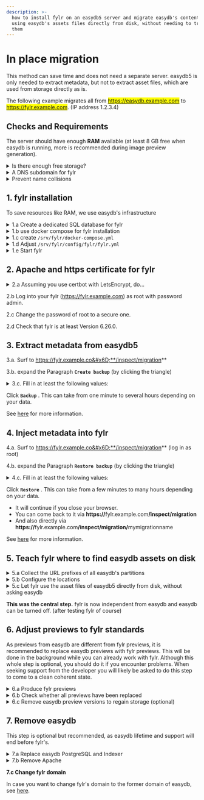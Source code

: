 ```yaml
---
description: >-
  how to install fylr on an easydb5 server and migrate easydb's content to fylr
  using easydb's assets files directly from disk, without needing to transfer
  them
---
```


# In place migration

This method can save time and does not need a separate server. easydb5 is only needed to extract metadata, but not to extract asset files, which are used from storage directly as is.

The following example migrates all from <mark style="color:blue;">https://easydb.example.com</mark> to <mark style="color:blue;">https://fylr.example.com</mark>. (IP address 1.2.3.4)

## Checks and Requirements

The server should have enough **RAM** available (at least 8 GB free when easydb is running, more is recommended during image preview generation).

<details>

<summary>Is there enough free storage?</summary>

* for doubling the indexes and SQL-DB of easydb (fylr will have its own)

- for doubling the preview images of easydb (fylr is recommended to generate its own)

* 20+ GB for fylr container versions

</details>

<details>

<summary>A DNS subdomain for fylr</summary>

Have a DNS entry, in our example _fylr.example.com_, pointing to the same IP address as the easydb (in our example _easydb.example.com_).

</details>

<details>

<summary>Prevent name collisions</summary>

Check that SQL databases and indexes will not collide _**by name**_ between eaydb5 and fylr:

<pre class="language-bash"><code class="lang-bash"><strong>docker exec easydb-pgsql psql -U postgres -l
</strong></code></pre>

<p align="right">... good if there is no database named "fylr" yet.</p>

```bash
docker exec easydb-server curl http://easydb-elasticsearch:9200/_cat/indices
```

<p align="right">... good if they do not start with "fylr".</p>

</details>

## 1. fylr installation

To save resources like RAM, we use easydb's infrastructure

<details>

<summary>1.a Create a dedicated SQL database for fylr</summary>

```bash
docker exec -ti easydb-pgsql psql -U postgres
CREATE DATABASE fylr ENCODING 'UTF8';
CREATE USER fylr WITH LOGIN ENCRYPTED PASSWORD 'fylr';
GRANT ALL PRIVILEGES ON DATABASE "fylr" TO "fylr";
ALTER DATABASE fylr OWNER TO fylr;
exit
```

We suggest to include this fylr database in the easydb backup:&#x20;

Change the file `/srv/easydb/maintain` :

* add `fylr` so that you have e.g.: `DBS="eas easydb5 fylr"` .

</details>

<details>

<summary>1.b use docker compose for fylr installation</summary>

```bash
apt-get install docker-compose-plugin
mkdir /srv/fylr ; cd /srv/fylr
mkdir -p config/fylr assets backups migration
chown 1000 assets backups migration
curl https://raw.githubusercontent.com/programmfabrik/fylr-gitbook/main/_assets/fylr.yml -o config/fylr/fylr.yml
curl https://raw.githubusercontent.com/programmfabrik/fylr-gitbook/main/_assets/maintain -o maintain
chmod a+x maintain
vi docker-compose.yml # see below for content
docker compose up -d; docker compose logs -f
```

Stop outputting log messages with `Ctrl`-`c` if seen enough

</details>

<details>

<summary>1.c create <code>/srv/fylr/docker-compose.yml</code></summary>

Check the volume paths, left of the `:`, so .e.g. `/srv/easydb/eas/lib/assets/orig`.

```
services:
  fylr:
    image: docker.fylr.io/fylr/fylr:latest
    hostname: fylr.localhost
    container_name: fylr
    restart: always
    ports:
      - "127.0.0.1:91:91"
    networks:
      - easydb_default
    volumes:
      - "/srv/easydb/eas/lib/assets/orig:/mnt/orig_old:ro"
      - "/srv/easydb/eas/lib/assets/dest:/mnt/dest_old:ro"
      - "/srv/fylr/config/fylr:/fylr/config"
      - "/srv/fylr/assets:/srv"
      - "/srv/fylr/backups:/fylr/files/backups"     # /inspect/system/backups/ and /backupmanager
      - "/srv/fylr/migration:/fylr/files/migration" # /inspect/migration/
    logging:
      driver: "journald"

networks:
  easydb_default:
    external: true
```

</details>

<details>

<summary>1.d Adjust <code>/srv/fylr/config/fylr/fylr.yml</code></summary>

```yaml
fylr+:
  allowpurge: true
  externalURL: "https://fylr.example.com"
[...]
  db:
    driver: "postgres"
    dsn: "postgres://fylr:fylr@easydb-pgsql:5432/fylr?sslmode=disable"
[...]
  elastic+:
    addresses:
    - "http://easydb-elasticsearch:9200"
[...]
  services+:
    webapp+:
      addr: ":91"
      tls:
```

... and of course unique `encryptionKey` and `signingSecret` .

</details>

<details>

<summary>1.e Start fylr</summary>

```bash
docker compose up -d; docker compose logs -f
```

Stop outputting log messages with `Ctrl`-`c` if seen enough

</details>

## 2. Apache and https certificate for fylr

<details>

<summary>2.a Assuming you use certbot with LetsEncrypt, do...</summary>

Add a minimal VirtualHost for the fylr to your Apache configuration:

```
<VirtualHost 1.2.3.4:80>
    ServerName fylr.example.com
</VirtualHost>
```

... replace the IP Address 1.2.3.4 and of course the domain name.

Install and use certbot: _(unless you have another method to obtain a https-certificate for fylr)_

```
apt install snapd
snap install --classic certbot
certbot --apache # in the shown choice: select the fylr domain
```

After certbot improved your Apache configuration, add the configuration to show fylr:

```
<VirtualHost 1.2.3.4:80>
    ServerName fylr.example.com

RewriteEngine on
RewriteCond %{SERVER_NAME} =fylr.example.com
RewriteRule ^ https://%{SERVER_NAME}%{REQUEST_URI} [END,NE,R=permanent]
</VirtualHost>

<VirtualHost 1.2.3.4:443>
    ServerName fylr.example.com

    ProxyPreserveHost On
    ProxyPass / http://127.0.0.1:91/
    ProxyPassReverse / http://127.0.0.1:91/

SSLCertificateFile /etc/letsencrypt/live/fylr.example.com/fullchain.pem
SSLCertificateKeyFile /etc/letsencrypt/live/fylr.example.com/privkey.pem
Include /etc/letsencrypt/options-ssl-apache.conf
</VirtualHost>
```

</details>

2.b Log into your fylr (https://fylr.example.com) as root with password admin.

2.c Change the password of root to a secure one.

2.d Check that fylr is at least Version 6.26.0.

## 3. Extract metadata from easydb5

3.a. Surf to https://fylr.example.co&#x6D;**/inspect/migration**

3.b. expand the Paragraph **`Create backup`** (by clicking the triangle)

<details>

<summary>3.c. Fill in at least the following values:</summary>

* `URL of server` : Fill in your equivalent of `https://easydb.example.com`

- `Login`: `root`

* `Password`: password of easydb's root account

- `OAuth2`: uncheck this box, it is only needed to extract from fylr

* `Max Parallel`: To not slow your easydb down, choose a number that is half or less of the available CPU cores.

- `Purge`: you can leave this on, it does not affect easydb or fylr. (It was added to overwrite backup files, but currently it creates a new backup anyway)

</details>

Click **`Backup`** . This can take from one minute to several hours depending on your data.

See [here](../../../for-system-administrators/migration/inspect.md) for more information.

## 4. Inject metadata into fylr

4.a. Surf to https://fylr.example.co&#x6D;**/inspect/migration** (log in as root)

4.b. expand the Paragraph **`Restore backup`** (by clicking the triangle)

<details>

<summary>4.c. Fill in at least the following values:</summary>

* `Backup` : choose the backup that you created above

- `URL` : Fill in your equivalent of `https://fylr.example.com`

* `Login`: `root`

- `Password`: password of fylr's root account

* `File Mode`: choose `Use files from source - rput_leave (bulk)`

- `File Version`: use the default `original`

* `Copy file preview versions`: Enable this box.

- `Include Password`: Can be turned off for test runs. When turned on, passwords are included. But for that, the above backup has to be made with a less secure easydb configuration active. See TODO

* `Include Events`: Turn on if you want to transfer the events that were recorded in easydb. Considered not needed unless you know you want it.

- `OAuth2`: This box has to be enabled.

* `OAuth2 Client Id`: leave the default fylr-web-frontend

- `Max Parallel`: To not slow your easydb down, choose a number that is half or less of the available CPU cores.

* `Purge or Continue`: `Purge` This will overwrite fylr's contents with easydb, which is the whole point.\
  `Continue` is useful if your previous attempt aborted with a timeout or network error and should be continued.

</details>

Click **`Restore`** . This can take from a few minutes to many hours depending on your data.

* It will continue if you close your browser.
* You can come back to it via **https://**&#x66;ylr.example.co&#x6D;**/inspect/migration**
* And also directly via **https://**&#x66;ylr.example.co&#x6D;**/inspect/migration/**&#x6D;ymigrationname

See [here](../../../for-system-administrators/migration/inspect.md#restore) for more information.

## 5. Teach fylr where to find easydb assets on disk

<details>

<summary>5.a Collect the URL prefixes of all easydb's partitions</summary>

Look into **https://**&#x66;ylr.example.co&#x6D;**/inspect/files/** (log in as root)

* Click on a version (the `Version` column has `small` or `full` or others but not `ORIGINAL`) file on it's ID
  * note the field `Remote URL`, it might contain e.g. `https://easydb.example.com/eas/partitions-inline/2/0/1270/1270/4839d32e5c8ecca1`
* Click an original (`Version` column has `ORIGINAL`) file on it's ID
  * Also for this asset note the field `Remote URL`, it might contain e.g. `https://easydb.example.com/eas/partitions-inline/1/0/1270/1270/acda0f0f5982bb64`
* Next you need to cut off the last parts of the Remote URLs in your notes, so that only the URL prefix remains, which is what you need. The prefix ends before the single zero. So in our example the prefixes are:

```
https://easydb.example.com/eas/partitions-inline/2/ (for Versions and)
https://easydb.example.com/eas/partitions-inline/1/ (for Originals)
```

* Count the number of partitions in https://easydb.example.com/servermanager
* Continue searching through different files as above until you have the URL prefix for each partition (but often there are just two).

</details>

<details>

<summary>5.b Configure the locations</summary>

Surf to **https://**&#x66;ylr.example.co&#x6D;**/locationmanager** (log in as root)

Create the following two:

* Fylr location `EAS originals`
  * `Read Only`
  * Directory (in container) `/mnt/orig`
  * Remote Url Prefix example: https://easydb.example.com/eas/partitions-inline/1/
* Fylr location `EAS versions`
  * Directory (in container) `/mnt/dest`
  * Remote URL Prefix example: https://easydb.example.com/eas/partitions-inline/2/
  * If you have enough free storage space to double all preview versions, then set this location to `Read Only`. Then none of them will be deleted. Otherwise set it as Default Location for `versions` . Then easydb previews will be deleted as they are replaced with fylr previews. `Read Only` is safer, especially if you still want to use easydb, and thus recommended.

</details>

<details>

<summary>5.c Let fylr use the asset files of easydb5 directly from disk, without asking easydb</summary>

* Go to https://fylr.example.com/inspect/files/

- search with `Location`=`remote`

* Choose Action `Map to local storage` and `Search result`, not `Selected`. Click the button `Action` at the right.

- Now the easydb is not used by fylr any more.

</details>

**This was the central step.** fylr is now independent from easydb and easydb can be turned off. (after testing fylr of course)

## 6. Adjust previews to fylr standards

As previews from easydb are different from fylr previews, it is recommended to replace easydb previews with fylr previews. This will be done in the background while you can already work with fylr. Although this whole step is optional, you should do it if you encounter problems. When seeking support from the developer you will likely be asked to do this step to come to a clean coherent state.

<details>

<summary>6.a Produce fylr previews</summary>

* Surf to **https://**&#x66;ylr.example.co&#x6D;**/inspect/files/** (login as root)

- In the drop down menu  `Version`  choose  `original`  and click the `Search` button.

* In the drop down menu `Action` choose `produce versions` .

- To the right select the round button below `Search result` (not below `Selected`).

* Click the `Action` button.

</details>

<details>

<summary>6.b Check whether all previews have been replaced</summary>

* Is the File queue empty at **https://**&#x66;ylr.example.co&#x6D;**/inspect/system/queues/?queue=file** ?\
  At the top it would show something like:\
  &#xNAN;_`There are 18 parallel and 10 parallel high priority only file workers active. The queue`` `**`contains 0 total entries`**`.`_

- Surf to **https://**&#x66;ylr.example.co&#x6D;**/inspect/files/** (login as root)
  * In the drop down menu  `location`  choose  `EAS versions`  and click the `Search` button.
  * The Search shows zero results when all have been replaced.

</details>

<details>

<summary>6.c Remove easydb preview versions to regain storage (optional)</summary>

* At first just remove fylr's access to them (e.g. remove it from `/srv/fylr/docker-compose.yml` and recreate the container).&#x20;

- Check that the fylr webfrontend still shows previews, an https://fylr.example.com.

* Then, when all is still working, you can delete them to free storage capacity.

</details>

## 7. Remove easydb

This step is optional but recommended, as easydb lifetime and support will end before fylr's.

<details>

<summary>7.a Replace easydb PostgreSQL and Indexer</summary>

See the [default fylr installation](../../../for-system-administrators/installation/linux-docker-compose.md#installation) for the missing pieces and adjust `docker-compose.yml` and `fylr.yml`.

</details>

<details>

<summary>7.b Remove Apache</summary>

See the [default fylr installation](../../../for-system-administrators/installation/linux-docker-compose.md#installation) and adjust `docker-compose.yml` and `fylr.yml`. for default ports and certificate.

```
systemctl stop apache2
systemctl disable apache2
systemctl mask apache2
/srv/fylr/maintain fylr-recreate
cd /srv/fylr
docker-compose logs -f fylr
```

</details>

**7.c Change fylr domain**

In case you want to change fylr's domain to the former domain of easydb, see [here](../../../for-system-administrators/configuration/dns-domains.md#changes-to-the-main-domain).
